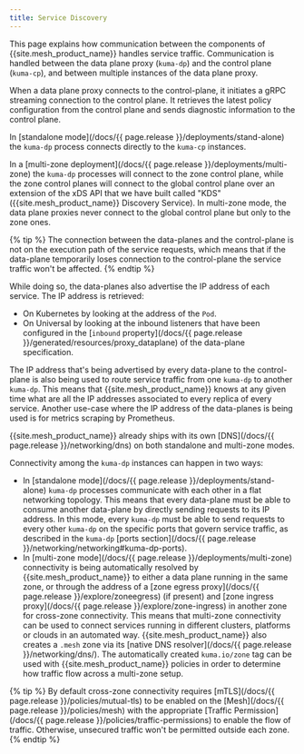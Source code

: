 ```yaml
---
title: Service Discovery
---
```


This page explains how communication between the components of {{site.mesh_product_name}} handles service traffic. Communication is handled between the data plane proxy (`kuma-dp`) and the control plane (`kuma-cp`), and between multiple instances of the data plane proxy.

When a data plane proxy connects to the control-plane, it initiates a gRPC streaming connection to the control plane. It retrieves the latest policy configuration from the control plane and sends diagnostic information to the control plane.

In [standalone mode](/docs/{{ page.release }}/deployments/stand-alone) the `kuma-dp` process connects directly to the `kuma-cp` instances.

In a [multi-zone deployment](/docs/{{ page.release }}/deployments/multi-zone) the `kuma-dp` processes will connect to the zone control plane, while the zone control planes will connect to the global control plane over an extension of the xDS API that we have built called "KDS" ({{site.mesh_product_name}} Discovery Service). In multi-zone mode, the data plane proxies never connect to the global control plane but only to the zone ones.

{% tip %}
The connection between the data-planes and the control-plane is not on the execution path of the service requests, which means that if the data-plane temporarily loses connection to the control-plane the service traffic won't be affected.
{% endtip %}

While doing so, the data-planes also advertise the IP address of each service. The IP address is retrieved:

* On Kubernetes by looking at the address of the `Pod`.
* On Universal by looking at the inbound listeners that have been configured in the [`inbound` property](/docs/{{ page.release }}/generated/resources/proxy_dataplane) of the data-plane specification.

The IP address that's being advertised by every data-plane to the control-plane is also being used to route service traffic from one `kuma-dp` to another `kuma-dp`. This means that {{site.mesh_product_name}} knows at any given time what are all the IP addresses associated to every replica of every service. Another use-case where the IP address of the data-planes is being used is for metrics scraping by Prometheus.

{{site.mesh_product_name}} already ships with its own [DNS](/docs/{{ page.release }}/networking/dns) on both standalone and multi-zone modes. 

Connectivity among the `kuma-dp` instances can happen in two ways:

* In [standalone mode](/docs/{{ page.release }}/deployments/stand-alone) `kuma-dp` processes communicate with each other in a flat networking topology. This means that every data-plane must be able to consume another data-plane by directly sending requests to its IP address. In this mode, every `kuma-dp` must be able to send requests to every other `kuma-dp` on the specific ports that govern service traffic, as described in the `kuma-dp` [ports section](/docs/{{ page.release }}/networking/networking#kuma-dp-ports).
* In [multi-zone mode](/docs/{{ page.release }}/deployments/multi-zone) connectivity is being automatically resolved by {{site.mesh_product_name}} to either a data plane running in the same zone, or through the address of a [zone egress proxy](/docs/{{ page.release }}/explore/zoneegress) (if present) and [zone ingress proxy](/docs/{{ page.release }}/explore/zone-ingress) in another zone for cross-zone connectivity. This means that multi-zone connectivity can be used to connect services running in different clusters, platforms or clouds in an automated way. {{site.mesh_product_name}} also creates a `.mesh` zone via its [native DNS resolver](/docs/{{ page.release }}/networking/dns/). The automatically created `kuma.io/zone` tag can be used with {{site.mesh_product_name}} policies in order to determine how traffic flow across a multi-zone setup.

{% tip %}
By default cross-zone connectivity requires [mTLS](/docs/{{ page.release }}/policies/mutual-tls) to be enabled on the [Mesh](/docs/{{ page.release }}/policies/mesh) with the appropriate [Traffic Permission](/docs/{{ page.release }}/policies/traffic-permissions) to enable the flow of traffic. Otherwise, unsecured traffic won't be permitted outside each zone.
{% endtip %}
